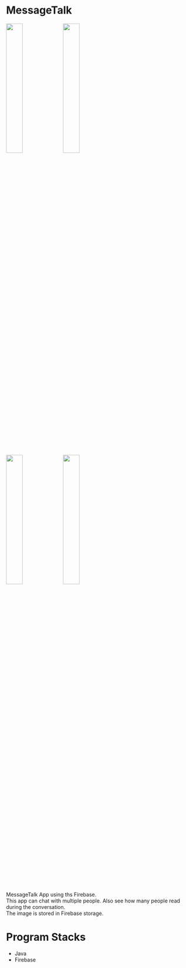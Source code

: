 # MessageTalk

<div>
<img src="https://user-images.githubusercontent.com/31702431/73854221-7d5f6a00-4875-11ea-9438-e4c3f96de532.jpeg" width="30%"></img>
<img src="https://user-images.githubusercontent.com/31702431/73854227-7f292d80-4875-11ea-8aa5-2f2d4985ae3d.jpeg" width="30%"></img>
</div>
<div>
<img src="https://user-images.githubusercontent.com/31702431/73854232-80f2f100-4875-11ea-9692-184eec905f28.jpeg" width="30%"></img>
<img src="https://user-images.githubusercontent.com/31702431/73854233-818b8780-4875-11ea-9f44-79fc74db9c8e.jpeg" width="30%"></img>
</div>

MessageTalk App using ths Firebase.  
This app can chat with multiple people. Also see how many people read during the conversation.  
The image is stored in Firebase storage.


# Program Stacks
* Java
* Firebase
